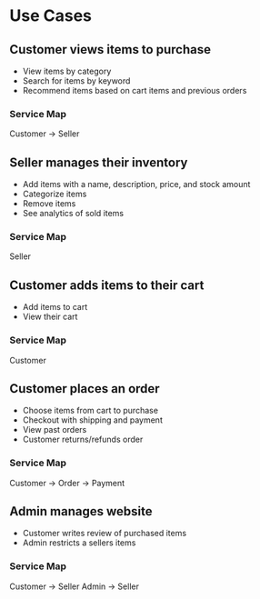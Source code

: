 # Use Cases

## Customer views items to purchase

- View items by category
- Search for items by keyword
- Recommend items based on cart items and previous orders

### Service Map

Customer -> Seller

## Seller manages their inventory

- Add items with a name, description, price, and stock amount
- Categorize items
- Remove items
- See analytics of sold items

### Service Map

Seller

## Customer adds items to their cart

- Add items to cart
- View their cart

### Service Map

Customer

## Customer places an order

- Choose items from cart to purchase
- Checkout with shipping and payment
- View past orders
- Customer returns/refunds order

### Service Map

Customer -> Order -> Payment

## Admin manages website

- Customer writes review of purchased items
- Admin restricts a sellers items

### Service Map

Customer -> Seller
Admin -> Seller